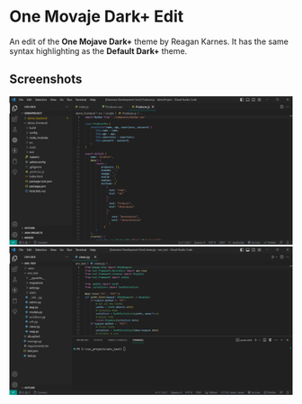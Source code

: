 # One Movaje Dark+ Edit

An edit of the **One Mojave Dark+** theme by Reagan Karnes. It has the same syntax highlighting as the **Default Dark+** theme.

## Screenshots
![Screenshot 1](images/screenshot1.png)
![Screenshot 2](images/screenshot2.png)